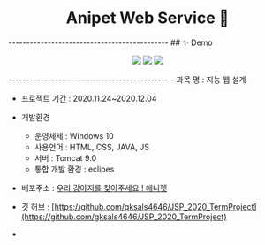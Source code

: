 <h1 align="center">Anipet Web Service 👋</h1>
---------------------------------------------
## ✨ Demo
<p align="center">
   <img src="https://user-images.githubusercontent.com/60065661/101157721-ec604780-366d-11eb-8ea6-61a570cc9679.jpg">
   <img src="https://user-images.githubusercontent.com/60065661/101157746-fa15cd00-366d-11eb-8dd5-814eb4c8824a.gif">
   <img src="https://user-images.githubusercontent.com/60065661/101157855-203b6d00-366e-11eb-9bd7-dbf1e75c108b.gif">
</p>
---------------------------------------------
- 과목 명 : 지능 웹 설계

- 프로젝트 기간 : 2020.11.24~2020.12.04

- 개발환경
  - 운영체제 : Windows 10
  - 사용언어 : HTML, CSS, JAVA, JS 
  - 서버 : Tomcat 9.0
  - 통합 개발 환경 : eclipes
- 배포주소 : [우리 강아지를 찾아주세요 ! 애니펫](http://gksals4646.cafe24.com/)
- 깃 허브 : [https://github.com/gksals4646/JSP_2020_TermProject](https://github.com/gksals4646/JSP_2020_TermProject)
- 
